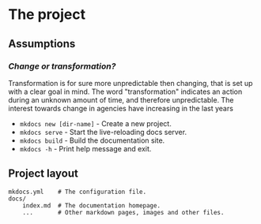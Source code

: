 # The project
## Assumptions
### *Change or transformation?*
Transformation is for sure more unpredictable then changing, that is set up with a clear goal in mind. The word "transformation" indicates an action during an unknown amount of time, and therefore unpredictable.
The interest towards change in agencies have increasing in the last years



* `mkdocs new [dir-name]` - Create a new project.
* `mkdocs serve` - Start the live-reloading docs server.
* `mkdocs build` - Build the documentation site.
* `mkdocs -h` - Print help message and exit.

## Project layout

    mkdocs.yml    # The configuration file.
    docs/
        index.md  # The documentation homepage.
        ...       # Other markdown pages, images and other files.
